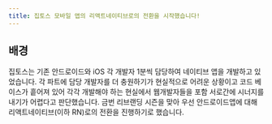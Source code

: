```yaml
---
title: 집토스 모바일 앱의 리액트네이티브로의 전환을 시작했습니다!
---
```


## 배경

집토스는 기존 안드로이드와 iOS 각 개발자 1분씩 담당하여 네이티브 앱을 개발하고 있었습니다. 각 파트에 담당 개발자를 더 충원하기가 현실적으로 어려운 상황이고 코드 베이스가 흩어져 있어 각각 개발해야 하는 현실에서 웹개발자들을 포함 서로간에 시너지를 내기가 어렵다고 판단했습니다. 금번 리브랜딩 시즌을 맞아 우선 안드로이드앱에 대해 리액트네이티브(이하 RN)로의 전환을 진행하기로 했습니다.
